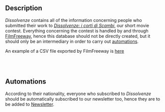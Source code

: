 ## Description

<cite lang='it'>Dissolvenze</cite> contains all of the information concerning people who submitted their work to <cite lang='it'>[Dissolvenze: i corti di Scambi](https://scambi.org/dissolvenze)</cite>, our short movie contest. Everything concerning the contest is handled by and through [FilmFreeway](https://filmfreeway.com/scambi 'Scambi Festival on FilmFreeway'), hence this database should not be directly created, but it should only be an intermediary in order to carry out [automations](#Automations).

An example of a CSV file exported by FilmFreeway is [here](https://nuvola.scambi.org/f/99401 '“2022.01.11 FilmFreeway Submissions Iscrizioni Dissolvenze 2021„ on Nuvola')

<br>
<br>

## Automations

According to their nationality, everyone who subscribed to <cite lang='it'>Dissolvenze</cite> should be automatically subscribed to our newsletter too, hence they are to be added to [Newsletter].

[Scambi]: https://scambi.org 'Scambi Festival official website'
[Relations]: Relations.md
[Program]: Program.md
[Ideas]: Ideas.md
[Libro Soci]: LibroSoci.md
[Staff]: Staff.md
[Palanche]: Palanche.md
[Dissolvenze]: Dissolvenze.md
[Public]: Public.md
[Newsletter]: Newsletter.md
[Locations]: Locations.md
[lab]: https://scambi.org/laboratori
[pinoli]: https://scambi.org/pinoli

